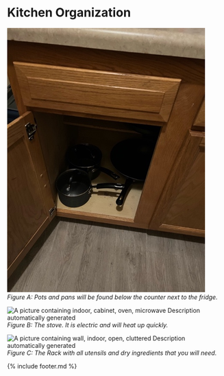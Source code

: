 # Kitchen Organization

![A picture containing a cabinet, pot](media/image1.jpeg)  
*Figure A: Pots and pans will be found below the counter next to the
fridge.*

![A picture containing indoor, cabinet, oven, microwave Description
automatically generated](media/image2.jpeg)  
*Figure B: The stove. It is electric and will heat up quickly.*

![A picture containing wall, indoor, open, cluttered Description
automatically generated](media/image3.jpeg)  
*Figure C: The Rack with all utensils and dry ingredients that you will
need.*

{% include footer.md %}

